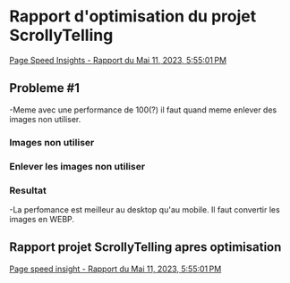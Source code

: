 # Rapport d'optimisation du projet ScrollyTelling #

[Page Speed Insights - Rapport du Mai 11, 2023, 5:55:01 PM](https://pagespeed.web.dev/analysis/https-yaratadarkness-github-io-Abdanor-Daniel-scrollytelling/v7rny75l0p?form_factor=mobile)


## Probleme #1 ##
-Meme avec une performance de 100(?) il faut quand meme enlever des images non utiliser.

### Images non utiliser ###

### Enlever les images non utiliser ###

### Resultat ###
-La perfomance est meilleur au desktop qu'au mobile. Il faut convertir les images en WEBP.

## Rapport projet ScrollyTelling apres optimisation ##

[Page speed insight - Rapport du Mai 11, 2023, 5:55:01 PM](https://pagespeed.web.dev/analysis/https-yaratadarkness-github-io-Abdanor-Daniel-scrollytelling/v7rny75l0p?form_factor=desktop)
